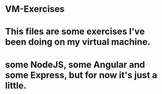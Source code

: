 # VM-Exercises
# 
# This files are some exercises I've been doing on my virtual machine.
# some NodeJS, some Angular and some Express, but for now it's just a little.
